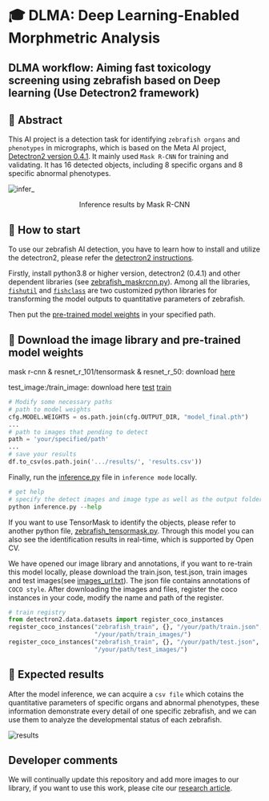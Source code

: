 # :mortar_board: DLMA: Deep Learning-Enabled Morphmetric Analysis
## DLMA workflow: Aiming fast toxicology screening using zebrafish based on Deep learning (Use Detectron2 framework)
## 👏 Abstract
This AI project is a detection task for identifying `zebrafish organs` and `phenotypes` in micrographs, which is based on the Meta AI project, [Detectron2 version 0.4.1](https://github.com/facebookresearch/detectron2). It mainly used `Mask R-CNN` for training and validating. It has 16 detected objects, including 8 specific organs and 8 specific abnormal phenotypes. 

![infer_](https://user-images.githubusercontent.com/57084033/177120642-c2a074d5-0c78-4a35-99f8-85f1ae02a80c.gif)
<p align="center">Inference results by Mask R-CNN</p>

## :rabbit: How to start
To use our zebrafish AI detection, you have to learn how to install and utilize the detectron2, please refer the [detectron2 instructions](https://detectron2.readthedocs.io/en/latest/tutorials/getting_started.html). 

Firstly, install python3.8 or higher version, detectron2 (0.4.1) and other dependent libraries (see [zebrafish_maskrcnn.py](https://github.com/gonggqing/zebrafish_detection/blob/ddff5e1871fb63bbb34f46db6785534ed34c017a/zebrafish_maskrcnn.py)). Among all the libraries, [`fishutil`](https://github.com/gonggqing/zebrafish_detection/blob/b4dbee1b6be693c0968b62c1cd86daa5472d827d/fishutil.py) and [`fishclass`](https://github.com/gonggqing/zebrafish_detection/blob/b4dbee1b6be693c0968b62c1cd86daa5472d827d/fishclass.py) are two customized python libraries for transforming the model outputs to quantitative parameters of zebrafish.

Then put the [pre-trained model weights](https://drive.google.com/file/d/1yyREJccnKeRDJ4BOnFMt3FNddC_w4fm_/view?usp=sharing) in your specified path.
## :paw_prints: Download the image library and pre-trained model weights

mask r-cnn & resnet_r_101/tensormask & resnet_r_50: download [here](https://drive.google.com/file/d/1md4kusa5aJFiCGDs43W0ECbOcrM8ka7p/view?usp=sharing)

test_image:/train_image: download here [test](https://drive.google.com/file/d/1md4kusa5aJFiCGDs43W0ECbOcrM8ka7p/view?usp=sharing) [train](https://drive.google.com/drive/folders/17j4MX7q8FlSerA01qsoTFl4Hl6ZUmDR8?usp=sharing)

```python
# Modify some necessary paths
# path to model weights
cfg.MODEL.WEIGHTS = os.path.join(cfg.OUTPUT_DIR, "model_final.pth")
...
# path to images that pending to detect
path = 'your/specified/path'
...
# save your results
df.to_csv(os.path.join('.../results/', 'results.csv'))
```
Finally, run the [inference.py](https://github.com/gonggqing/zebrafish_detection/blob/ddff5e1871fb63bbb34f46db6785534ed34c017a/zebrafish_maskrcnn.py) file in `inference mode` locally. 

```python
# get help
# specify the detect images and image type as well as the output folder
python inference.py --help
```

If you want to use TensorMask to identify the objects, please refer to another python file, [zebrafish_tensormask.py](https://github.com/gonggqing/detectron2/blob/main/DLMA-workflow/inference.py). Through this model you can also see the identification results in real-time, which is supported by Open CV.

We have opened our image library and annotations, if you want to re-train this model locally, please download the train.json, test.json, train images and test images(see [images_url.txt](https://github.com/gonggqing/zebrafish_detection/blob/fa6b5911c9373ff5d726fe5b4af44394f8cb81f5/images/images_url.txt)). The json file contains annotations of `COCO style`. After downloading the images and files, register the coco instances in your code, modify the name and path of the register.
```python
# train registry
from detectron2.data.datasets import register_coco_instances
register_coco_instances("zebrafish_train", {}, "/your/path/train.json",
                        "/your/path/train_images/")
register_coco_instances("zebrafish_train", {}, "/your/path/test.json",
                        "/your/path/test_images/")
```
## :hatching_chick: Expected results
After the model inference, we can acquire a `csv file` which cotains the quantitative parameters of specific organs and abnormal phenotypes, these information demonstrate every detail of one specific zebrafish, and we can use them to analyze the developmental status of each zebrafish.

![results](https://user-images.githubusercontent.com/57084033/177250653-fbf07d17-8ba5-4be0-838c-360d66022691.png)

## Developer comments
We will continually update this repository and add more images to our library, if you want to use this work, please cite our [research article](https://pubs.acs.org/doi/10.1021/acs.est.3c00593).
